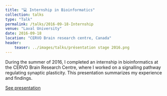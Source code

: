```yaml
---
title: "💻 Internship in Bioinformatics"
collection: talks
type: "Talk"
permalink: /talks/2016-09-18-Internship
venue: "Laval University"
date: 2016-09-18
location: "CERVO Brain research centre, Canada"
header:
    teaser: ../images/talks/présentation stage 2016.png
---
```

During the summer of 2016, I completed an internship in bioinformatics at the CERVO Brain Research Centre, where I worked on a signalling pathway regulating synaptic plasticity. This presentation summarizes my experience and findings.

[See presentation](https://drive.google.com/file/d/1o6-Hy6hHFmJhn1TuM5YhIRGrabp5zEln/view?usp=sharing)